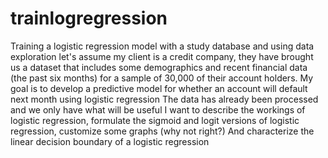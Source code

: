 # trainlogregression
Training a logistic regression model with a study database and using data exploration
let's assume my client is a credit company, they have brought us a dataset that includes some demographics and recent financial data (the past six months) for a sample of 30,000 of their account holders. My goal is to develop a predictive model for whether an account will default next month using logistic regression
The data has already been processed and we only have what will be useful
I want to describe the workings of logistic regression, formulate the sigmoid and logit versions of logistic regression, customize some graphs (why not right?) And characterize the linear decision boundary of a logistic regression
